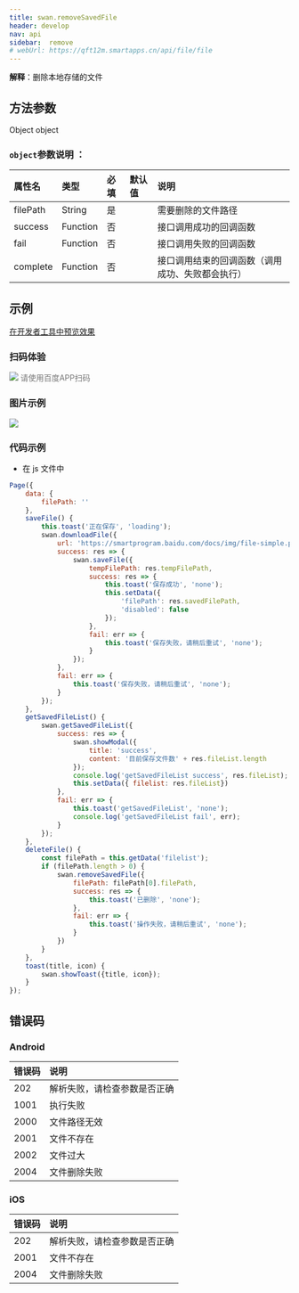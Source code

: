 ```yaml
---
title: swan.removeSavedFile
header: develop
nav: api
sidebar:  remove
# webUrl: https://qft12m.smartapps.cn/api/file/file
---
```


 


**解释**：删除本地存储的文件
 

## 方法参数  

Object object

### `object`参数说明 ：

|属性名 |类型  |必填 | 默认值 |说明|
|:---- |:---- |:---- |:----|:----|
|filePath   |String  |  是  | |需要删除的文件路径|
|success   |Function  |  否  | | 接口调用成功的回调函数|
|fail  |Function  |  否 | |  接口调用失败的回调函数|
|complete   | Function   | 否 | | 接口调用结束的回调函数（调用成功、失败都会执行）|


## 示例

 <a href="swanide://fragment/daefd8793cdad26d655a6f6a18008cf61573630179945" title="在开发者工具中预览效果" target="_self">在开发者工具中预览效果</a>

### 扫码体验

<div class='scan-code-container'>
    <img src="https://b.bdstatic.com/miniapp/assets/images/doc_demo/fragment_removeSavedFile.png" class="demo-qrcode-image" />
    <font color=#777 12px>请使用百度APP扫码</font>
</div>

### 图片示例 
<div class="m-doc-custom-examples">
    <div class="m-doc-custom-examples-correct">
        <img src="https://b.bdstatic.com/miniapp/images/removeSavedFile.gif">
    </div>
    <div class="m-doc-custom-examples-correct">
        <img src=" ">
    </div>
    <div class="m-doc-custom-examples-correct">
        <img src=" ">
    </div>     
</div>

###  代码示例 




* 在 js 文件中

```js
Page({
    data: {
        filePath: ''
    },
    saveFile() {
        this.toast('正在保存', 'loading');
        swan.downloadFile({
            url: 'https://smartprogram.baidu.com/docs/img/file-simple.pdf',
            success: res => {
                swan.saveFile({
                    tempFilePath: res.tempFilePath,
                    success: res => {
                        this.toast('保存成功', 'none');
                        this.setData({
                            'filePath': res.savedFilePath,
                            'disabled': false
                        });
                    },
                    fail: err => {
                        this.toast('保存失败，请稍后重试', 'none');
                    }
                });
            },
            fail: err => {
                this.toast('保存失败，请稍后重试', 'none');
            }
        });
    },
    getSavedFileList() {
        swan.getSavedFileList({
            success: res => {
                swan.showModal({
                    title: 'success',
                    content: '目前保存文件数' + res.fileList.length
                });
                console.log('getSavedFileList success', res.fileList);
                this.setData({ filelist: res.fileList})
            },
            fail: err => {
                this.toast('getSavedFileList', 'none');
                console.log('getSavedFileList fail', err);
            }
        });
    },
    deleteFile() {
        const filePath = this.getData('filelist');
        if (filePath.length > 0) {
            swan.removeSavedFile({
                filePath: filePath[0].filePath,
                success: res => {
                    this.toast('已删除', 'none');
                },
                fail: err => {
                    this.toast('操作失败，请稍后重试', 'none');
                }
            })
        }
    },
    toast(title, icon) {
        swan.showToast({title, icon});
    }
});
```

##  错误码

### Android

|错误码|说明|
|:--|:--|
|202|解析失败，请检查参数是否正确   |
|1001|执行失败|
|2000|文件路径无效|
|2001|文件不存在|
|2002|文件过大|
|2004|文件删除失败|

### iOS

|错误码|说明|
|:--|:--|
|202|解析失败，请检查参数是否正确   |
|2001|文件不存在|
|2004|文件删除失败|


